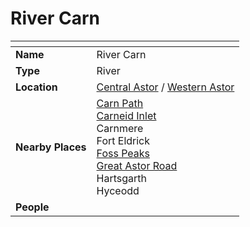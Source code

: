 # River Carn

| []() | |
| --- | --- |
| **Name** | River Carn |
| **Type** | River |
| **Location** | [Central Astor](../regions/central-astor.md) / [Western Astor](../regions/western-astor.md) |
| **Nearby Places** | [Carn Path](../roads/carn-path.md)<br />[Carneid Inlet](../seas/carneid-inlet.md)<br />Carnmere<br />Fort Eldrick<br />[Foss Peaks](../mountains/foss-peaks.md)<br />[Great Astor Road](../roads/great-astor-road.md)<br />Hartsgarth<br />Hyceodd |
| **People** | |
